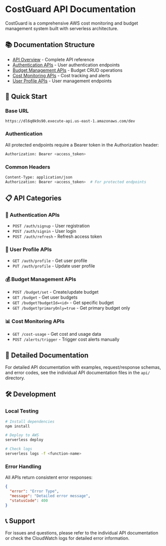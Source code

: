 # CostGuard API Documentation

CostGuard is a comprehensive AWS cost monitoring and budget management system built with serverless architecture.

## 📚 Documentation Structure

- [API Overview](./api/README.md) - Complete API reference
- [Authentication APIs](./api/authentication.md) - User authentication endpoints
- [Budget Management APIs](./api/budget-management.md) - Budget CRUD operations
- [Cost Monitoring APIs](./api/cost-monitoring.md) - Cost tracking and alerts
- [User Profile APIs](./api/user-profile.md) - User management endpoints

## 🚀 Quick Start

### Base URL
```
https://dl6q0k9s90.execute-api.us-east-1.amazonaws.com/dev
```

### Authentication
All protected endpoints require a Bearer token in the Authorization header:
```bash
Authorization: Bearer <access_token>
```

### Common Headers
```bash
Content-Type: application/json
Authorization: Bearer <access_token>  # For protected endpoints
```

## 📋 API Categories

### 🔐 Authentication APIs
- `POST /auth/signup` - User registration
- `POST /auth/signin` - User login
- `POST /auth/refresh` - Refresh access token

### 👤 User Profile APIs
- `GET /auth/profile` - Get user profile
- `PUT /auth/profile` - Update user profile

### 💰 Budget Management APIs
- `POST /budget/set` - Create/update budget
- `GET /budget` - Get user budgets
- `GET /budget?budgetId=<id>` - Get specific budget
- `GET /budget?primaryOnly=true` - Get primary budget only

### 📊 Cost Monitoring APIs
- `GET /cost-usage` - Get cost and usage data
- `POST /alerts/trigger` - Trigger cost alerts manually

## 📖 Detailed Documentation

For detailed API documentation with examples, request/response schemas, and error codes, see the individual API documentation files in the `api/` directory.

## 🛠️ Development

### Local Testing
```bash
# Install dependencies
npm install

# Deploy to AWS
serverless deploy

# Check logs
serverless logs -f <function-name>
```

### Error Handling
All APIs return consistent error responses:
```json
{
  "error": "Error Type",
  "message": "Detailed error message",
  "statusCode": 400
}
```

## 📞 Support

For issues and questions, please refer to the individual API documentation or check the CloudWatch logs for detailed error information.
